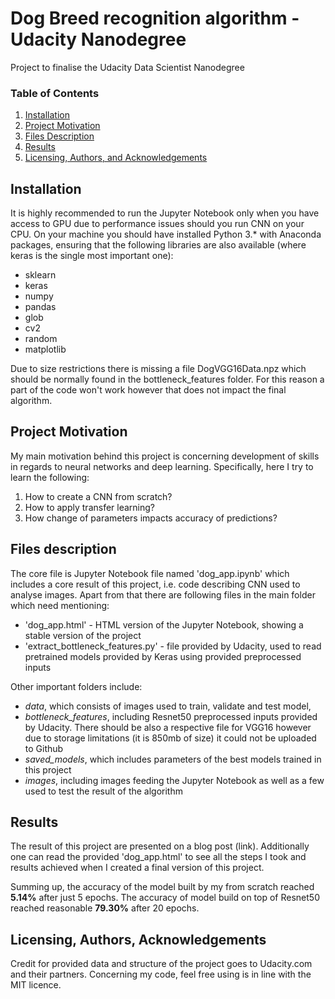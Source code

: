 # Dog Breed recognition algorithm - Udacity Nanodegree
 Project to finalise the Udacity Data Scientist Nanodegree 
 
 ### Table of Contents
 
1. [Installation](#installation)
2. [Project Motivation](#motivation)
3. [Files Description](#files)
4. [Results](#results)
5. [Licensing, Authors, and Acknowledgements](#licensing)


## Installation <a name="installation"></a>


It is highly recommended to run the Jupyter Notebook only when you have access to GPU due to performance issues should you run CNN on your CPU. On your machine you should have installed Python 3.\* with Anaconda packages, ensuring that the following libraries are also available (where keras is the single most important one):
- sklearn
- keras
- numpy
- pandas
- glob
- cv2
- random
- matplotlib

Due to size restrictions there is missing a file DogVGG16Data.npz which should be normally found in the bottleneck_features folder. For this reason a part of the code won't work however that does not impact the final algorithm.

## Project Motivation<a name="motivation"></a>

My main motivation behind this project is concerning development of skills in regards to neural networks and deep learning. Specifically, here I try to learn the following:

1. How to create a CNN from scratch?
2. How to apply transfer learning?
3. How change of parameters impacts accuracy of predictions?

## Files description<a name="files"></a>
The core file is Jupyter Notebook file named 'dog_app.ipynb' which includes a core result of this project, i.e. code describing CNN used to analyse images.
Apart from that there are following files in the main folder which need mentioning:
- 'dog_app.html' - HTML version of the Jupyter Notebook, showing a stable version of the project
- 'extract_bottleneck_features.py' - file provided by Udacity, used to read pretrained models provided by Keras using provided preprocessed inputs

Other important folders include:
- _data_, which consists of images used to train, validate and test model,
- _bottleneck_features_, including Resnet50 preprocessed inputs provided by Udacity. There should be also a respective file for VGG16 however due to storage limitations (it is 850mb of size) it could not be uploaded to Github
- _saved_models_, which includes parameters of the best models trained in this project
- _images_, including images feeding the Jupyter Notebook as well as a few used to test the result of the algorithm

## Results <a name="results"></a>
The result of this project are presented on a blog post (link). Additionally one can read the provided 'dog_app.html' to see all the steps I took and results achieved when I created a final version of this project.

Summing up, the accuracy of the model built by my from scratch reached **5.14%** after just 5 epochs. The accuracy of model build on top of Resnet50 reached reasonable **79.30%** after 20 epochs.

## Licensing, Authors, Acknowledgements<a name="licensing"></a>
Credit for provided data and structure of the project goes to Udacity.com and their partners. Concerning my code, feel free using is in line with the MIT licence.
